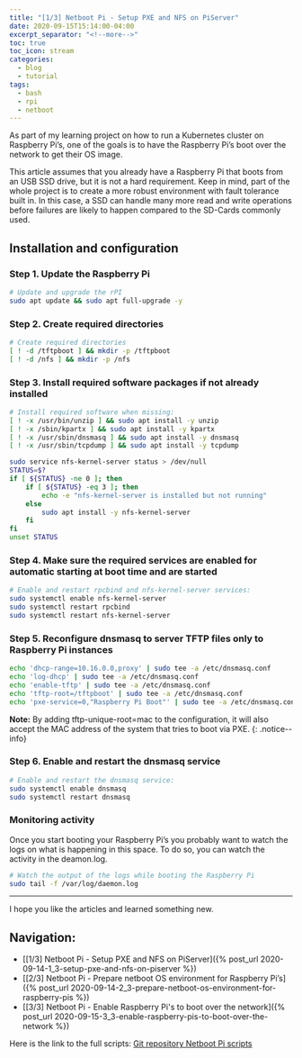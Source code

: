 ```yaml
---
title: "[1/3] Netboot Pi - Setup PXE and NFS on PiServer"
date: 2020-09-15T15:14:00-04:00
excerpt_separator: "<!--more-->"
toc: true
toc_icon: stream
categories:
  - blog
  - tutorial
tags:
  - bash
  - rpi
  - netboot
---
```


As part of my learning project on how to run a Kubernetes cluster on Raspberry Pi’s, one of the goals is to have the Raspberry Pi’s boot over the network to get their OS image.

This article assumes that you already have a Raspberry Pi that boots from an USB SSD drive, but it is not a hard requirement. Keep in mind, part of the whole project is to create a more robust environment with fault tolerance built in. In this case, a SSD can handle many more read and write operations before failures are likely to happen compared to the SD-Cards commonly used.

## Installation and configuration

### Step 1. Update the Raspberry Pi

```bash
# Update and upgrade the rPI
sudo apt update && sudo apt full-upgrade -y
```

### Step 2. Create required directories

```bash
# Create required directories
[ ! -d /tftpboot ] && mkdir -p /tftpboot
[ ! -d /nfs ] && mkdir -p /nfs
```

### Step 3. Install required software packages if not already installed

```bash
# Install required software when missing:
[ ! -x /usr/bin/unzip ] && sudo apt install -y unzip
[ ! -x /sbin/kpartx ] && sudo apt install -y kpartx
[ ! -x /usr/sbin/dnsmasq ] && sudo apt install -y dnsmasq
[ ! -x /usr/sbin/tcpdump ] && sudo apt install -y tcpdump

sudo service nfs-kernel-server status > /dev/null
STATUS=$?
if [ ${STATUS} -ne 0 ]; then
    if [ ${STATUS} -eq 3 ]; then
        echo -e "nfs-kernel-server is installed but not running"
    else
        sudo apt install -y nfs-kernel-server
    fi
fi
unset STATUS
```

### Step 4. Make sure the required services are enabled for automatic starting at boot time and are started

```bash
# Enable and restart rpcbind and nfs-kernel-server services:
sudo systemctl enable nfs-kernel-server
sudo systemctl restart rpcbind
sudo systemctl restart nfs-kernel-server
```

### Step 5. Reconfigure dnsmasq to server TFTP files only to Raspberry Pi instances

```bash
echo 'dhcp-range=10.16.0.0,proxy' | sudo tee -a /etc/dnsmasq.conf
echo 'log-dhcp' | sudo tee -a /etc/dnsmasq.conf
echo 'enable-tftp' | sudo tee -a /etc/dnsmasq.conf
echo 'tftp-root=/tftpboot' | sudo tee -a /etc/dnsmasq.conf
echo 'pxe-service=0,"Raspberry Pi Boot"' | sudo tee -a /etc/dnsmasq.conf
```

**Note:** By adding tftp-unique-root=mac to the configuration, it will also accept the MAC address of the system that tries to boot via PXE.
{: .notice--info}

### Step 6. Enable and restart the dnsmasq service

```bash
# Enable and restart the dnsmasq service:
sudo systemctl enable dnsmasq
sudo systemctl restart dnsmasq
```

### Monitoring activity

Once you start booting your Raspberry Pi’s you probably want to watch the logs on what is happening in this space. To do so, you can watch the activity in the deamon.log.

```bash
# Watch the output of the logs while booting the Raspberry Pi
sudo tail -f /var/log/daemon.log
```

---

I hope you like the articles and learned something new.

## Navigation:  

<!-- - [Overview]({% post_url 2019-12-24-0_3-arch-linux-in-vmware-workstation-overview %}) -->
- [[1/3] Netboot Pi - Setup PXE and NFS on PiServer]({% post_url 2020-09-14-1_3-setup-pxe-and-nfs-on-piserver %})
- [[2/3] Netboot Pi - Prepare netboot OS environment for Raspberry Pi’s]({% post_url 2020-09-14-2_3-prepare-netboot-os-environment-for-raspberry-pis %})
- [[3/3] Netboot Pi - Enable Raspberry Pi's to boot over the network]({% post_url 2020-09-15-3_3-enable-raspberry-pis-to-boot-over-the-network %})

Here is the link to the full scripts:
[Git repository Netboot Pi scripts](https://github.com/CrossCloudGuru/NetbootPi)
